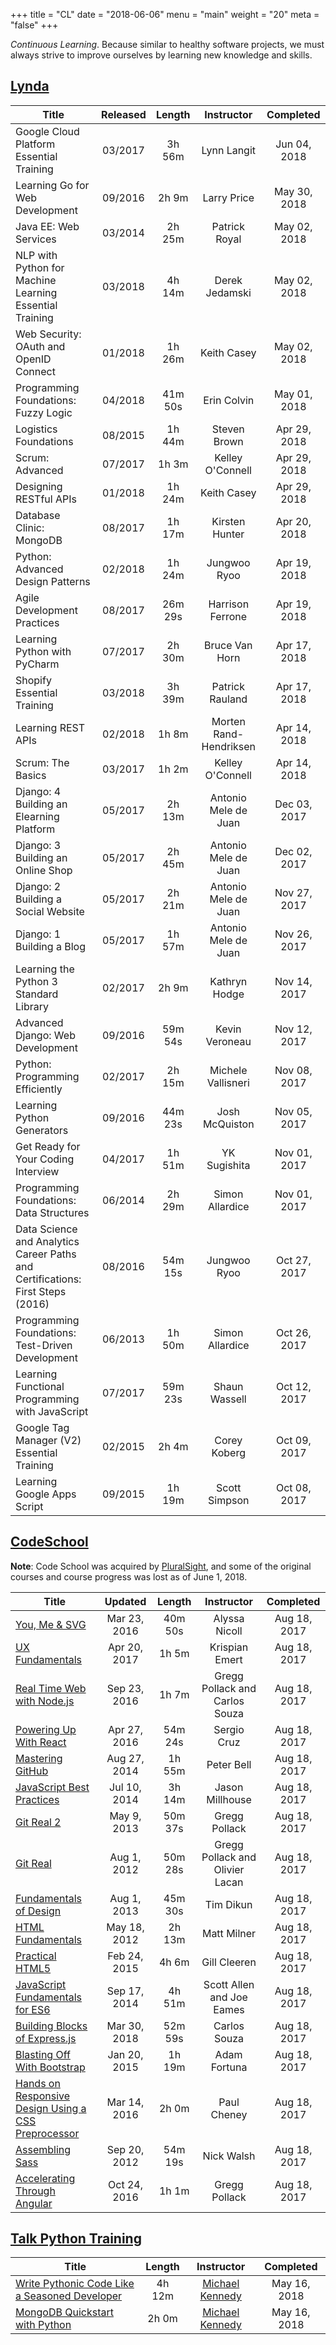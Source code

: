 +++
title = "CL"
date = "2018-06-06"
menu = "main"
weight = "20"
meta = "false"
+++

*Continuous Learning*. Because similar to healthy software projects, we must always strive to improve ourselves by learning new knowledge and skills.

## [Lynda](https://lynda.com)

| Title | Released | Length | Instructor | Completed |
|-------|:--------:|:------:|:----------:|:---------:|
| Google Cloud Platform Essential Training | 03/2017 | 3h 56m | Lynn Langit | Jun 04, 2018 |
| Learning Go for Web Development | 09/2016 | 2h 9m | Larry Price | May 30, 2018 |
| Java EE: Web Services | 03/2014 | 2h 25m | Patrick Royal | May 02, 2018 |
| NLP with Python for Machine Learning Essential Training | 03/2018 | 4h 14m | Derek Jedamski | May 02, 2018 |
| Web Security: OAuth and OpenID Connect | 01/2018 | 1h 26m | Keith Casey | May 02, 2018 |
| Programming Foundations: Fuzzy Logic | 04/2018 | 41m 50s | Erin Colvin | May 01, 2018 |
| Logistics Foundations | 08/2015 | 1h 44m | Steven Brown | Apr 29, 2018 |
| Scrum: Advanced | 07/2017 | 1h 3m | Kelley O'Connell | Apr 29, 2018 |
| Designing RESTful APIs | 01/2018 | 1h 24m | Keith Casey | Apr 29, 2018 |
| Database Clinic: MongoDB | 08/2017 | 1h 17m | Kirsten Hunter | Apr 20, 2018 |
| Python: Advanced Design Patterns | 02/2018 | 1h 24m | Jungwoo Ryoo | Apr 19, 2018 |
| Agile Development Practices | 08/2017 | 26m 29s | Harrison Ferrone | Apr 19, 2018 |
| Learning Python with PyCharm | 07/2017 | 2h 30m | Bruce Van Horn | Apr 17, 2018 |
| Shopify Essential Training | 03/2018 | 3h 39m | Patrick Rauland | Apr 17, 2018 |
| Learning REST APIs | 02/2018 | 1h 8m | Morten Rand-Hendriksen | Apr 14, 2018 |
| Scrum: The Basics | 03/2017 | 1h 2m | Kelley O'Connell | Apr 14, 2018 |
| Django: 4 Building an Elearning Platform | 05/2017 | 2h 13m | Antonio Mele de Juan | Dec 03, 2017 |
| Django: 3 Building an Online Shop | 05/2017 | 2h 45m | Antonio Mele de Juan | Dec 02, 2017 |
| Django: 2 Building a Social Website | 05/2017 | 2h 21m | Antonio Mele de Juan | Nov 27, 2017 |
| Django: 1 Building a Blog | 05/2017 | 1h 57m | Antonio Mele de Juan | Nov 26, 2017 |
| Learning the Python 3 Standard Library | 02/2017 | 2h 9m | Kathryn Hodge | Nov 14, 2017 |
| Advanced Django: Web Development | 09/2016 | 59m 54s | Kevin Veroneau | Nov 12, 2017 |
| Python: Programming Efficiently | 02/2017 | 2h 15m | Michele Vallisneri | Nov 08, 2017 |
| Learning Python Generators | 09/2016 | 44m 23s | Josh McQuiston | Nov 05, 2017 |
| Get Ready for Your Coding Interview | 04/2017 | 1h 51m | YK Sugishita | Nov 01, 2017 |
| Programming Foundations: Data Structures | 06/2014 | 2h 29m | Simon Allardice | Nov 01, 2017 |
| Data Science and Analytics Career Paths and Certifications: First Steps (2016) | 08/2016 | 54m 15s | Jungwoo Ryoo | Oct 27, 2017 |
| Programming Foundations: Test-Driven Development | 06/2013 | 1h 50m | Simon Allardice | Oct 26, 2017 |
| Learning Functional Programming with JavaScript | 07/2017 | 59m 23s | Shaun Wassell | Oct 12, 2017 |
| Google Tag Manager (V2) Essential Training | 02/2015 | 2h 4m | Corey Koberg | Oct 09, 2017 |
| Learning Google Apps Script | 09/2015 | 1h 19m | Scott Simpson | Oct 08, 2017 |

## [CodeSchool](https://codeschool.com)

**Note**: Code School was acquired by [PluralSight](https://pluralsight.com), and some of the original courses and course progress was lost as of June 1, 2018.

| Title | Updated | Length | Instructor | Completed |
|-------|:-------:|:------:|:----------:|:---------:|
| [You, Me & SVG](https://www.pluralsight.com/courses/code-school-you-me-svg) | Mar 23, 2016 | 40m 50s | Alyssa Nicoll | Aug 18, 2017 |
| [UX Fundamentals](https://www.pluralsight.com/courses/ux-fundamentals-2426) | Apr 20, 2017 | 1h 5m | Krispian Emert | Aug 18, 2017 |
| [Real Time Web with Node.js](https://www.pluralsight.com/courses/code-school-real-time-web-with-nodejs) | Sep 23, 2016 | 1h 7m | Gregg Pollack and Carlos Souza | Aug 18, 2017 |
| [Powering Up With React](https://www.pluralsight.com/courses/code-school-powering-up-with-react) | Apr 27, 2016 | 54m 24s | Sergio Cruz | Aug 18, 2017 |
| [Mastering GitHub](https://www.pluralsight.com/courses/code-school-mastering-github) | Aug 27, 2014 | 1h 55m | Peter Bell | Aug 18, 2017 |
| [JavaScript Best Practices](https://www.pluralsight.com/courses/code-school-javascript-best-practices) | Jul 10, 2014 | 3h 14m | Jason Millhouse | Aug 18, 2017 |
| [Git Real 2](https://www.pluralsight.com/courses/code-school-git-real-2) | May 9, 2013 | 50m 37s | Gregg Pollack | Aug 18, 2017 |
| [Git Real](https://www.pluralsight.com/courses/code-school-git-real) | Aug 1, 2012 | 50m 28s | Gregg Pollack and Olivier Lacan | Aug 18, 2017 |
| [Fundamentals of Design](https://www.pluralsight.com/courses/code-school-fundamentals-of-design) | Aug 1, 2013 | 45m 30s | Tim Dikun | Aug 18, 2017 |
| [HTML Fundamentals](https://www.pluralsight.com/courses/html-fundamentals) | May 18, 2012 | 2h 13m | Matt Milner | Aug 18, 2017 |
| [Practical HTML5](https://www.pluralsight.com/courses/practical-html5) | Feb 24, 2015 | 4h 6m | Gill Cleeren | Aug 18, 2017 |
| [JavaScript Fundamentals for ES6](https://www.pluralsight.com/courses/javascript-fundamentals-es6) | Sep 17, 2014 | 4h 51m | Scott Allen and Joe Eames | Aug 18, 2017 |
| [Building Blocks of Express.js](https://www.pluralsight.com/courses/code-school-building-blocks-of-express-js) | Mar 30, 2018 | 52m 59s | Carlos Souza | Aug 18, 2017 |
| [Blasting Off With Bootstrap](https://www.pluralsight.com/courses/code-school-blasting-off-with-bootstrap) | Jan 20, 2015 | 1h 19m | Adam Fortuna | Aug 18, 2017 |
| [Hands on Responsive Design Using a CSS Preprocessor](https://www.pluralsight.com/courses/hands-on-responsive-design-css-preprocessor) | Mar 14, 2016 | 2h 0m | Paul Cheney | Aug 18, 2017 |
| [Assembling Sass](https://www.pluralsight.com/courses/code-school-assembling-sass) | Sep 20, 2012 | 54m 19s | Nick Walsh | Aug 18, 2017 |
| [Accelerating Through Angular](https://www.pluralsight.com/courses/code-school-accelerating-through-angular) | Oct 24, 2016 | 1h 1m | Gregg Pollack | Aug 18, 2017 |

## [Talk Python Training](https://training.talkpython.fm/)

| Title | Length | Instructor | Completed |
|-------|:------:|:----------:|:---------:|
| [Write Pythonic Code Like a Seasoned Developer](https://training.talkpython.fm/courses/details/write-pythonic-code-like-a-seasoned-developer) | 4h 12m | [Michael Kennedy](https://github.com/mikeckennedy/) | May 16, 2018 |
| [MongoDB Quickstart with Python](https://training.talkpython.fm/courses/details/mongodb-python-quickstart-mongoengine) | 2h 0m | [Michael Kennedy](https://github.com/mikeckennedy/) | May 16, 2018 |
